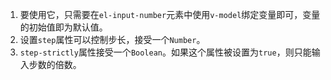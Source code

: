 1. 要使用它，只需要在`el-input-number`元素中使用`v-model`绑定变量即可，变量的初始值即为默认值。
2. 设置`step`属性可以控制步长，接受一个`Number`。
3. `step-strictly`属性接受一个`Boolean`。如果这个属性被设置为`true`，则只能输入步数的倍数。